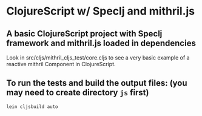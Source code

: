 # ClojureScript w/ Speclj and mithril.js

## A basic ClojureScript project with Speclj framework and mithril.js loaded in dependencies

Look in src/cljs/mithril_cljs_test/core.cljs to see a very basic example of a reactive
mithril Component in ClojureScript.

## To run the tests and build the output files: (you may need to create directory `js` first)
```lein cljsbuild auto```
